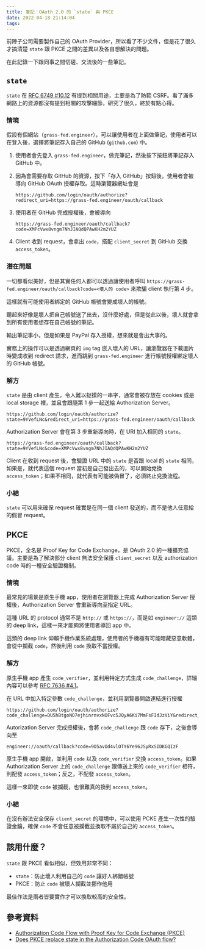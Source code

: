 ```yaml
---
title: 筆記：OAuth 2.0 的 `state` 與 PKCE
date: 2022-04-18 21:14:04
tags:
---
```


前陣子公司需要製作自己的 OAuth Provider，所以看了不少文件，但是花了很久才搞清楚 `state` 跟 PKCE 之間的差異以及各自想解決的問題。

在此記錄一下跟同事之間切磋、交流後的一些筆記。

<!-- more -->

## `state`

`state` 在 [RFC 6749 #10.12](https://datatracker.ietf.org/doc/html/rfc6749#section-10.12) 有提到相關用途，主要是為了防範 CSRF。看了滿多網路上的資源都沒有提到相關的攻擊細節，研究了很久，終於有點心得。

### 情境

假設有個網站（`grass-fed.engineer`），可以讓使用者在上面做筆記，使用者可以在登入後，選擇將筆記存入自己的 GitHub (`github.com`) 中。

1. 使用者會先登入 `grass-fed.engineer`，做完筆記，然後按下按鈕將筆記存入 GitHub 中。

2. 因為會需要存取 GitHub 的資源，按下「存入 GitHub」按鈕後，使用者會被導向 GitHub OAuth 授權存取。這時瀏覽器網址會是

    ```
    https://github.com/login/oauth/authorize?redirect_uri=https://grass-fed.engineer/oauth/callback
    ```

3. 使用者在 GitHub 完成授權後，會被導向

    ```
    https://grass-fed.engineer/oauth/callback?code=XMPcVwx8vngm7NhJIAQdQPAwKH2m2YUZ
    ```

4. Client 收到 request，會拿出 `code`，搭配 `client_secret` 到 GitHub 交換 `access_token`。

### 潛在問題

一切都看似美好，但是其實任何人都可以透過讓使用者呼叫 `https://grass-fed.engineer/oauth/callback?code=<壞人的 code>` 來欺騙 client 執行第 4 步。

這樣就有可能使用者綁定的 GitHub 帳號會變成壞人的帳號。

聽起來好像是壞人把自己帳號送了出去，沒什麼好處，但是從此以後，壞人就會拿到所有使用者想存在自己帳號的筆記。

輸出筆記事小，但是如果是 PayPal 存入授權，想來就是會出大事的。

實務上的操作可以是透過網頁的 `img` tag 嵌入壞人的 URL，讓瀏覽器在下載圖片時變成收到 redirect 請求，進而跳到 `grass-fed.engineer` 進行帳號授權綁定壞人的 GitHub 帳號。

### 解方

`state` 是由 client 產生，令人難以捉摸的一串字，通常會被存放在 cookies 或是 local storage 裡，並且會跟隨第 1 步一起送給 Authorization Server。

```
https://github.com/login/oauth/authorize?state=9YVefLNc&redirect_uri=https://grass-fed.engineer/oauth/callback
```

Authorization Server 會在第 3 步重新導向時，在 URI 加入相同的 `state`。

```
https://grass-fed.engineer/oauth/callback?state=9YVefLNc&code=XMPcVwx8vngm7NhJIAQdQPAwKH2m2YUZ
```

Client 在收到 request 後，會驗證 URL 中的 `state` 是否跟 local 的 `state` 相同，如果是，就代表這個 request 當初是自己發出去的，可以開始兌換 `access_token`；如果不相同，就代表有可能被偽冒了，必須終止兌換流程。

### 小結
`state` 可以用來確保 request 確實是在同一個 client 發送的，而不是他人任意給的假冒 request。

## PKCE

PKCE，全名是 Proof Key for Code Exchange，是 OAuth 2.0 的一種擴充協議。主要是為了解決部分 client 無法安全保護 `client_secret` 以及 authorization code 時的一種安全驗證機制。

### 情境

最常見的場景是原生手機 app，使用者在瀏覽器上完成 Authorization Server 授權後，Authorization Server 會重新導向至指定 URL。

這種 URL 的 protocol 通常不是 `http://` 或 `https://`，而是如 `engineer://` 這類的 deep link，這樣一來才能夠將使用者導回 app 中。

這類的 deep link 仰賴手機作業系統處理，使用者的手機極有可能暗藏惡意軟體，會從中攔截 `code`，然後利用 `code` 換取不當授權。

### 解方

原生手機 app 產生 `code_verifier`，並利用特定方式生成 `code_challenge`，詳細內容可以參考 [RFC 7636 #4.1](https://datatracker.ietf.org/doc/html/rfc7636)。

在 URL 中加入特定參數 `code_challenge`，並利用瀏覽器開啟連結進行授權

```
https://github.com/login/oauth/authorize?code_challenge=DU5hBtgoNO7ejhinrnvxNOFvc5JQyA6Ki7MmFsFIdJzViY&redirect_uri=engineer://oauth/callback
```

Autorization Server 完成授權後，會將 `code_challenge` 跟 `code` 存下，之後會導向至

```
engineer://oauth/callback?code=9O5avOd4vlOTY6Ye96JSyRxSIDKGQIzF
```

原生手機 app 開啟，並利用 `code` 以及 `code_verifier` 交換 `access_token`。如果 Authorization Server 上的 `code_challenge` 跟傳送上來的 `code_verifier` 相符，則配發 `access_token`；反之，不配發 `access_token`。

這樣一來即使 `code` 被攔截，也很難真的換到 `access_token`。

### 小結
在沒有辦法安全保存 `client_secret` 的環境中，可以使用 PCKE 產生一次性的驗證金鑰，確保 `code` 不會任意被攔截並換取不屬於自己的 `access_token`。

## 該用什麼？

`state` 跟 PKCE 看似相似，但效用非常不同：

- `state`：防止壞人利用自己的 `code` 讓好人綁錯帳號
- PKCE：防止 `code` 被壞人攔截並挪作他用

最佳作法是兩者皆要實作才可以換取較高的安全性。

## 參考資料
- [Authorization Code Flow with Proof Key for Code Exchange (PKCE)](https://auth0.com/docs/get-started/authentication-and-authorization-flow/authorization-code-flow-with-proof-key-for-code-exchange-pkce)
- [Does PKCE replace state in the Authorization Code OAuth flow?](https://security.stackexchange.com/questions/214980/does-pkce-replace-state-in-the-authorization-code-oauth-flow)
